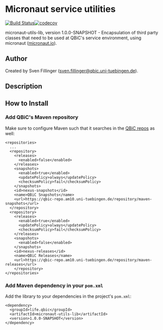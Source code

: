# Micronaut service utilities

[![Build Status](https://travis-ci.com/qbicsoftware/micronaut-utils-lib.svg?branch=development)](https://travis-ci.com/qbicsoftware/micronaut-utils-lib)[![codecov](https://codecov.io/gh/qbicsoftware/micronaut-utils-lib/branch/master/graph/badge.svg)](https://codecov.io/gh/qbicsoftware/micronaut-utils-lib)

micronaut-utils-lib, version 1.0.0-SNAPSHOT - Encapsulation of third party classes that need to be used at QBiC's service environment, using micronaut ([micronaut.io](https://micronaut.io)).

## Author
Created by Sven Fillinger (sven.fillinger@qbic.uni-tuebingen.de).

## Description




## How to Install

### Add QBiC's Maven repository

Make sure to configure Maven such that it searches in the [QBiC repos](https://qbic-repo.am10.uni-tuebingen.de/#browse/browse:maven-snapshots) as well:

```
<repositories>
  ...
  <repository>
    <releases>
      <enabled>false</enabled>
    </releases>
    <snapshots>
      <enabled>true</enabled>
      <updatePolicy>always</updatePolicy>
      <checksumPolicy>fail</checksumPolicy>
    </snapshots>
    <id>nexus-snapshots</id>
    <name>QBiC Snapshots</name>
    <url>https://qbic-repo.am10.uni-tuebingen.de/repository/maven-snapshots</url>
  </repository>
  <repository>
    <releases>
      <enabled>true</enabled>
      <updatePolicy>always</updatePolicy>
      <checksumPolicy>fail</checksumPolicy>
    </releases>
    <snapshots>
      <enabled>false</enabled>
    </snapshots>
    <id>nexus-releases</id>
    <name>QBiC Releases</name>
    <url>https://qbic-repo.am10.uni-tuebingen.de/repository/maven-releases</url>
    </repository>
</repositories>
```

### Add Maven dependency in your `pom.xml`

Add the library to your dependencies in the project's `pom.xml`:

```
<dependency>
  <groupId>life.qbic</groupId>
  <artifactId>micronaut-utils-lib</artifactId>
  <version>1.0.0-SNAPSHOT</version>
</dependency>
```




